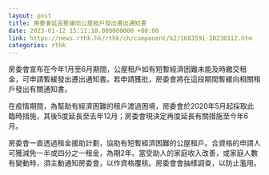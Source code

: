 ```yaml
---
layout: post
title: 房委會延長暫緩向公屋租戶發出遷出通知書
date: 2023-01-12 15:11:10.000000000 +08:00
link: https://news.rthk.hk/rthk/ch/component/k2/1683591-20230112.htm
categories: rthk
---
```


房委會宣布在今年1月至6月期間，公屋租戶如有短暫經濟困難未能及時繳交租金，可申請暫緩發出遷出通知書。若申請獲批，房委會將在這段期間暫緩向相關租戶發出有關通知書。
 
在疫情期間，為幫助有經濟困難的租戶渡過困境，房委會於2020年5月起採取此臨時措施，其後5度延長至去年12月；房委會現決定再度延長有關措施至今年6月。
 
房委會一直透過租金援助計劃，協助有短暫經濟困難的公屋租戶。合資格的申請人可獲減免一半或四分之一租金，為期2年。當受助人的家庭收入改善，或家庭人數有變動時，須主動通知房委會，以作資格覆核。房委會會抽樣調查，以防止濫用。
